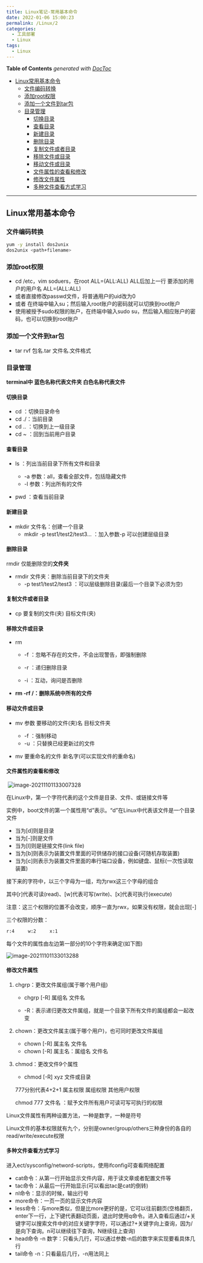 ```yaml
---
title: Linux笔记-常用基本命令
date: 2022-01-06 15:00:23
permalink: /Linux/2
categories:
  - 工具部署
  - Linux
tags:
  - Linux
---
```

<!-- START doctoc generated TOC please keep comment here to allow auto update -->
<!-- DON'T EDIT THIS SECTION, INSTEAD RE-RUN doctoc TO UPDATE -->
**Table of Contents**  *generated with [DocToc](https://github.com/thlorenz/doctoc)*

- [Linux常用基本命令](#linux%E5%B8%B8%E7%94%A8%E5%9F%BA%E6%9C%AC%E5%91%BD%E4%BB%A4)
  - [文件编码转换](#%E6%96%87%E4%BB%B6%E7%BC%96%E7%A0%81%E8%BD%AC%E6%8D%A2)
  - [添加root权限](#%E6%B7%BB%E5%8A%A0root%E6%9D%83%E9%99%90)
  - [添加一个文件到tar包](#%E6%B7%BB%E5%8A%A0%E4%B8%80%E4%B8%AA%E6%96%87%E4%BB%B6%E5%88%B0tar%E5%8C%85)
  - [目录管理](#%E7%9B%AE%E5%BD%95%E7%AE%A1%E7%90%86)
    - [切换目录](#%E5%88%87%E6%8D%A2%E7%9B%AE%E5%BD%95)
    - [查看目录](#%E6%9F%A5%E7%9C%8B%E7%9B%AE%E5%BD%95)
    - [新建目录](#%E6%96%B0%E5%BB%BA%E7%9B%AE%E5%BD%95)
    - [删除目录](#%E5%88%A0%E9%99%A4%E7%9B%AE%E5%BD%95)
    - [复制文件或者目录](#%E5%A4%8D%E5%88%B6%E6%96%87%E4%BB%B6%E6%88%96%E8%80%85%E7%9B%AE%E5%BD%95)
    - [移除文件或目录](#%E7%A7%BB%E9%99%A4%E6%96%87%E4%BB%B6%E6%88%96%E7%9B%AE%E5%BD%95)
    - [移动文件或目录](#%E7%A7%BB%E5%8A%A8%E6%96%87%E4%BB%B6%E6%88%96%E7%9B%AE%E5%BD%95)
    - [文件属性的查看和修改](#%E6%96%87%E4%BB%B6%E5%B1%9E%E6%80%A7%E7%9A%84%E6%9F%A5%E7%9C%8B%E5%92%8C%E4%BF%AE%E6%94%B9)
    - [修改文件属性](#%E4%BF%AE%E6%94%B9%E6%96%87%E4%BB%B6%E5%B1%9E%E6%80%A7)
    - [多种文件查看方式学习](#%E5%A4%9A%E7%A7%8D%E6%96%87%E4%BB%B6%E6%9F%A5%E7%9C%8B%E6%96%B9%E5%BC%8F%E5%AD%A6%E4%B9%A0)

<!-- END doctoc generated TOC please keep comment here to allow auto update -->

---

## Linux常用基本命令

### 文件编码转换

```sh
yum -y install dos2unix
dos2unix <path+filename>
```



### 添加root权限

- cd /etc，vim soduers，在root	ALL=(ALL:ALL) ALL后加上一行 要添加的用户的用户名	ALL=(ALL:ALL)
- 或者直接修改passwd文件，将普通用户的uid改为0
- 或者 在终端中输入su；然后输入root账户的密码就可以切换到root账户 
- 使用被授予sudo权限的账户，在终端中输入sudo su，然后输入相应账户的密码，也可以切换到root账户 

### 添加一个文件到tar包

- tar rvf 包名.tar 文件名.文件格式



### 目录管理

**terminal中  蓝色名称代表文件夹  白色名称代表文件**

#### 切换目录

- cd ：切换目录命令
- cd  ./：当前目录
- cd .. ：切换到上一级目录
- cd ~ ：回到当前用户目录

#### 查看目录

- ls ：列出当前目录下所有文件和目录
  - -a 参数：all，查看全部文件，包括隐藏文件
  - -l  参数：列出所有的文件

- pwd ：查看当前目录

#### 新建目录

- mkdir  文件名：创建一个目录
  - mkdir -p test1/test2/test3...  ：加入参数-p 可以创建层级目录

#### 删除目录

rmdir 仅能删除空的**文件夹**

- rmdir 文件夹：删除当前目录下的文件夹
  - -p test1/test2/test3 ：可以层级删除目录(最后一个目录下必须为空)

####  复制文件或者目录

- cp 要复制的文件(夹) 目标文件(夹)



#### 移除文件或目录

- rm

  - -f ：忽略不存在的文件，不会出现警告，即强制删除

  - -r ：递归删除目录
  - -i ：互动，询问是否删除

- **rm -rf  /：删除系统中所有的文件**



#### 移动文件或目录

- mv 参数 要移动的文件(夹)名 目标文件夹
  - -f ：强制移动
  - -u ：只替换已经更新过的文件

- mv 要重命名的文件 新名字(可以实现文件的重命名)



#### 文件属性的查看和修改

​	![image-20211101133007328](https://images.zaiolos.top/images/202201061504190.png)



在Linux中，第一个字符代表的这个文件是目录、文件、或链接文件等

实例中，boot文件的第一个属性用“d”表示。“d”在Linux中代表该文件是一个目录文件

- 当为[d]则是目录
- 当为[-]则是文件
- 当为[l]则是链接文件(link file)
- 当为[b]则表示为装置文件里面的可供储存的接口设备(可随机存取装置)
- 当为[c]则表示为装置文件里面的串行端口设备，例如键盘、鼠标(一次性读取装置)

接下来的字符中，以三个字母为一组，均为rwx这三个字母的组合

其中[r]代表可读(read)、[w]代表可写(write)、[x]代表可执行(execute)

注意：这三个权限的位置不会改变，顺序一直为rwx，如果没有权限，就会出现[-]



三个权限的分数：

```bash
r:4 	w:2		x:1
```



每个文件的属性由左边第一部分的10个字符来确定(如下图)

![image-20211101133013288](https://images.zaiolos.top/images/202201061504367.png)





#### 修改文件属性

1. chgrp：更改文件属组(属于哪个用户组)

   - chgrp [-R] 属组名 文件名

   - -R：表示递归更改文件属组，就是一个目录下所有文件的属组都会一起改变

     

2. chown：更改文件属主(属于哪个用户)，也可同时更改文件属组

   - chown [-R] 属主名 文件名
   - chown [-R] 属主名：属组名 文件名

3. chmod：更改文件9个属性

   - chmod [-R] xyz 文件或目录

   777分别代表4+2+1  属主权限 属组权限 其他用户权限

   chmod 777 文件名 ：赋予文件所有用户可读可写可执行的权限





Linux文件属性有两种设置方法，一种是数字，一种是符号

Linux文件的基本权限就有九个，分别是owner/group/others三种身份的各自的read/write/execute权限



#### 多种文件查看方式学习

进入ect/sysconfig/netword-scripts，使用ifconfig可查看网络配置

- cat命令：从第一行开始显示文件内容，用于读文章或者配置文件等
- tac命令：从最后一行开始显示(可以看出tac是cat的倒转)
- nl命令：显示的时候，输出行号
- more命令：一页一页的显示文件内容
- less命令：与more类似，但是比more更好的是，它可以往前翻页(空格翻页，enter下一行，上下键代表翻动页面，退出时使用q命令。进入查看后通过/+关键字可以搜索文件中的对应关键字字符，可以通过?+关键字向上查询，因为/是向下查询。n可以继续往下查询，N继续往上查询)
- head命令 -n 数字：只看头几行，可以通过参数-n后的数字来实现要看具体几行
- tail命令 -n：只看最后几行，-n用法同上

